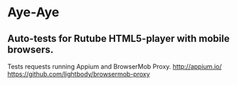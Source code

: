 # Aye-Aye

## Auto-tests for Rutube HTML5-player with mobile browsers.

Tests requests running Appium and BrowserMob Proxy.
http://appium.io/
https://github.com/lightbody/browsermob-proxy
